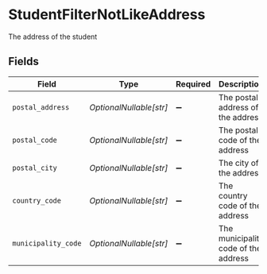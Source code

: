 # StudentFilterNotLikeAddress

The address of the student


## Fields

| Field                                | Type                                 | Required                             | Description                          | Example                              |
| ------------------------------------ | ------------------------------------ | ------------------------------------ | ------------------------------------ | ------------------------------------ |
| `postal_address`                     | *OptionalNullable[str]*              | :heavy_minus_sign:                   | The postal address of the address    | example                              |
| `postal_code`                        | *OptionalNullable[str]*              | :heavy_minus_sign:                   | The postal code of the address       | example                              |
| `postal_city`                        | *OptionalNullable[str]*              | :heavy_minus_sign:                   | The city of the address              | example                              |
| `country_code`                       | *OptionalNullable[str]*              | :heavy_minus_sign:                   | The country code of the address      | example                              |
| `municipality_code`                  | *OptionalNullable[str]*              | :heavy_minus_sign:                   | The municipality code of the address | example                              |